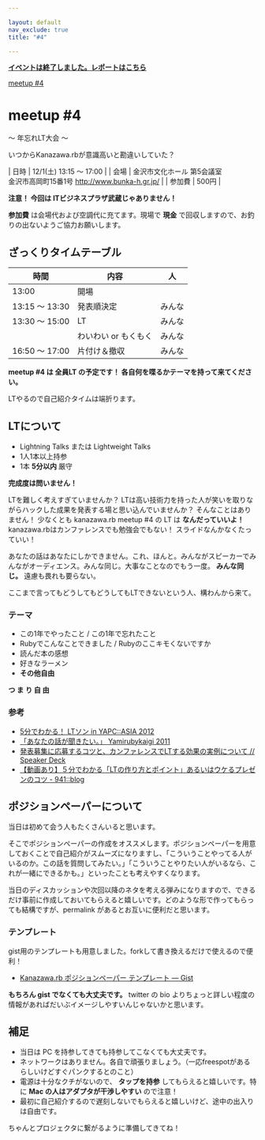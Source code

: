 ```yaml
---

layout: default
nav_exclude: true
title: "#4"

---
```


<p>
<a href="./report"><strong>イベントは終了しました。レポートはこちら</strong></a></p>

<div class="doorkeeper-widget">
<a href="http://kzrb.doorkeeper.jp/events/2048" class="doorkeeper-registration-widget">meetup
#4</a>

<script src="https://d1dqic1fklzs1z.cloudfront.net/assets/widget.js" type="text/javascript">
</script>
</div>

meetup #4
==========

〜 年忘れLT大会 〜

いつからKanazawa.rbが意識高いと勘違いしていた？


| 日時   | 12/1(土) 13:15 〜 17:00 |
| 会場   | 金沢市文化ホール 第5会議室<br>金沢市高岡町15番1号 <a href="http://www.bunka-h.gr.jp/">http://www.bunka-h.gr.jp/</a> |
| 参加費 | 500円 |


**注意！ 今回は ITビジネスプラザ武蔵じゃありません！**

**参加費** は会場代および空調代に充てます。現場で **現金**
で回収しますので、お釣りの出ないようご協力お願いします。

ざっくりタイムテーブル
----------------------

 |時間            |内容                  |人|
 |----------------|----------------------|--------|
 |13:00           |開場                  ||
 |13:15 〜 13:30  |発表順決定            |みんな|
 |13:30 〜 15:00  |LT                    |みんな|
 |                |わいわい or もくもく  |みんな|
 |16:50 〜 17:00  |片付け＆撤収          |みんな|

**meetup #4 は 全員LT の予定です！
各自何を喋るかテーマを持って来てください。**

LTやるので自己紹介タイムは端折ります。

LTについて
----------

* Lightning Talks または Lightweight Talks
* 1人1本以上持参
* 1本 **5分以内** 厳守

**完成度は問いません！**

LTを難しく考えすぎていませんか？
LTは高い技術力を持った人が笑いを取りながらハックした成果を発表する場と思い込んでいませんか？
そんなことはありません！ 少なくとも kanazawa.rb meetup #4 の LT は
**なんだっていいよ！** kanazawa.rbはカンファレンスでも勉強会でもない！
スライドなんかなくたっていい！

あなたの話はあなたにしかできません。これ、ほんと。みんながスピーカーでみんながオーディエンス。みんな同じ。大事なことなのでもう一度。
**みんな同じ。** 遠慮も畏れも要らない。

ここまで言ってもどうしてもどうしてもLTできないという人、構わんから来て。

### テーマ

* この1年でやったこと / この1年で忘れたこと
* Rubyでこんなことできました / Rubyのここキモくないですか
* 読んだ本の感想
* 好きなラーメン
* **その他自由**

**つ ま り 自 由**

### 参考

* [5分でわかる！ LTソン in YAPC::ASIA 2012](http://ltthon-yapc2012.hachiojipm.org/)
* [「あなたの話が聞きたい。」 Yamirubykaigi 2011](http://www.slideshare.net/YamakoWindish/yamirubykaigi-2011)
* [発表募集に応募するコツと、カンファレンスでLTする効果の実例について // Speaker Deck](https://speakerdeck.com/bash0c7/yapc-ltthon-28)
* [【動画あり】５分でわかる「LTの作り方とポイント」あるいはウケるプレゼンのコツ - 941::blog](http://blog.kushii.net/archives/1775341.html)

ポジションペーパーについて
--------------------------

当日は初めて会う人もたくさんいると思います。

そこでポジションペーパーの作成をオススメします。ポジションペーパーを用意しておくことで自己紹介がスムーズになりますし、「こういうことやってる人がいるのか。この話を質問してみたい。」「こういうことやりたい人がいるなら、これが一緒にできるかも。」といったことも考えやすくなります。

当日のディスカッションや次回以降のネタを考える弾みになりますので、できるだけ事前に作成しておいてもらえると嬉しいです。どのような形で作ってもらっても結構ですが、permalink
があるとお互いに便利だと思います。

### テンプレート

gist用のテンプレートも用意しました。forkして書き換えるだけで使えるので便利！

* [Kanazawa.rb ポジションペーパー テンプレート — Gist](https://gist.github.com/5a523ec3180002229a32)

**もちろん gist でなくても大丈夫です。** twitter の bio
よりちょっと詳しい程度の情報があればだいぶイメージしやすいんじゃないかと思います。

補足
----

* 当日は PC を持参してきても持参してこなくても大丈夫です。
* ネットワークはありません。各自で頑張りましょう。（一応freespotがあるらしいけどすぐパンクするとのこと）
* 電源は十分なクチがないので、 **タップを持参** してもらえると嬉しいです。特に **Mac の人はアダプタが干渉しやすい** ので注意！
* 最初に自己紹介するので遅刻しないでもらえると嬉しいけど、途中の出入りは自由です。

ちゃんとプロジェクタに繋がるように準備してきてね！
